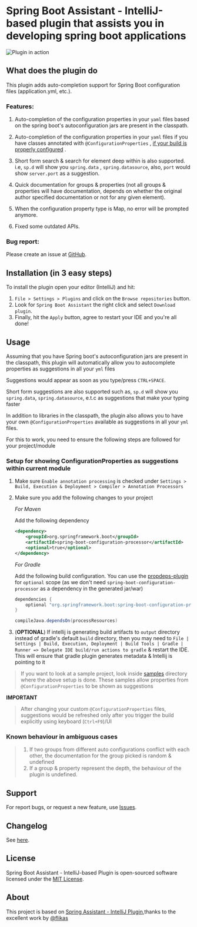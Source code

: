 Spring Boot Assistant - IntelliJ-based plugin that assists you in developing spring boot applications
=====================================================================================

![Plugin in action](help.gif)

## What does the plugin do

<!-- Plugin description -->

This plugin adds auto-completion support for Spring Boot configuration files (application.yml, etc.).

### Features:

1. Auto-completion of the configuration properties in your `yaml` files based on the spring boot's autoconfiguration
   jars are present in the classpath.

2. Auto-completion of the configuration properties in your `yaml` files if you have classes annotated
   with `@ConfigurationProperties`
   , [if your build is properly configured](https://docs.spring.io/spring-boot/docs/current/reference/html/configuration-metadata.html#configuration-metadata.annotation-processor)
   .

3. Short form search & search for element deep within is also supported. i.e, `sp.d` will show you `spring.data`
   , `spring.datasource`, also, `port` would show `server.port` as a suggestion.

4. Quick documentation for groups & properties (not all groups & properties will have documentation, depends on whether
   the original author specified documentation or not for any given element).

5. When the configuration property type is Map, no error will be prompted anymore.

6. Fixed some outdated APIs.

### Bug report:

Please create an issue at [GitHub](https://github.com/mattmok/idea-spring-boot-assistant/issues).

<!-- Plugin description end -->

## Installation (in 3 easy steps)

To install the plugin open your editor (IntelliJ) and hit:

1. `File > Settings > Plugins` and click on the `Browse repositories` button.
2. Look for `Spring Boot Assistant` the right click and select `Download plugin`.
3. Finally, hit the `Apply` button, agree to restart your IDE and you're all done!

## Usage

Assuming that you have Spring boot's autoconfiguration jars are present in the classpath, this plugin will automatically
allow you to autocomplete properties as suggestions in all your `yml` files

Suggestions would appear as soon as you type/press `CTRL+SPACE`.

Short form suggestions are also supported such as, `sp.d` will show you `spring.data`, `spring.datasource`, e.t.c as
suggestions that make your typing faster

In addition to libraries in the classpath, the plugin also allows you to have your own `@ConfigurationProperties`
available as suggestions in all your `yml` files.

For this to work, you need to ensure the following steps are followed for your project/module

### Setup for showing ConfigurationProperties as suggestions within current module

1. Make sure `Enable annotation processing` is checked
   under `Settings > Build, Execution & Deployment > Compiler > Annotation Processors`
2. Make sure you add the following changes to your project

   *For Maven*

   Add the following dependency

    ```xml
    <dependency>
        <groupId>org.springframework.boot</groupId>
        <artifactId>spring-boot-configuration-processor</artifactId>
        <optional>true</optional>
    </dependency>
    ```

   *For Gradle*

   Add the following build configuration. You can use
   the [propdeps-plugin](https://github.com/spring-gradle-plugins/propdeps-plugin) for `optional` scope (as we don't
   need `spring-boot-configuration-processor` as a dependency in the generated jar/war)

    ```gradle
    dependencies {
        optional "org.springframework.boot:spring-boot-configuration-processor"
    }

    compileJava.dependsOn(processResources)
    ```
3. (**OPTIONAL**) If intellij is generating build artifacts to `output` directory instead of gradle's default `build`
   directory, then you may need
   to `File | Settings | Build, Execution, Deployment | Build Tools | Gradle | Runner => Delegate IDE build/run actions to gradle`
   & restart the IDE. This will ensure that gradle plugin generates metadata & Intellij is pointing to it

> If you want to look at a sample project, look inside [samples](samples) directory where the above setup is done.
> These samples allow properties from `@ConfigurationProperties` to be shown as suggestions

**IMPORTANT**

> After changing your custom `@ConfigurationProperties` files, suggestions would be refreshed only after you trigger the
> build explicitly using keyboard (`Ctrl+F9`)/UI

### Known behaviour in ambiguous cases

> 1. If two groups from different auto configurations conflict with each other, the documentation for the group picked
     is random & undefined
> 2. If a group & property represent the depth, the behaviour of the plugin is undefined.

## Support

For report bugs, or request a new feature, use [Issues](https://github.com/mattmok/idea-spring-boot-assistant/issues).

## Changelog

See [here](CHANGELOG.md).

## License

Spring Boot Assistant - IntelliJ-based Plugin is open-sourced software licensed under
the [MIT License](http://opensource.org/licenses/MIT).

## About

This project is based on [Spring Assistant - IntelliJ Plugin](https://github.com/flikas/idea-spring-boot-assistant),thanks to the excellent work by [@flikas](https://github.com/flikas)